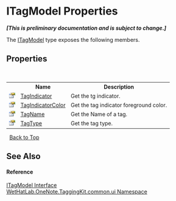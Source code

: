 # ITagModel Properties
 _**\[This is preliminary documentation and is subject to change.\]**_

The <a href="4379db15-a23d-a911-021b-20b55dca9ef2">ITagModel</a> type exposes the following members.


## Properties
&nbsp;<table><tr><th></th><th>Name</th><th>Description</th></tr><tr><td>![Public property](media/pubproperty.gif "Public property")</td><td><a href="2a4be423-0501-a838-c706-aa306af2558e">TagIndicator</a></td><td>
Get the tg indicator.</td></tr><tr><td>![Public property](media/pubproperty.gif "Public property")</td><td><a href="157f37c9-6f4f-8762-2584-7fced7fae8ed">TagIndicatorColor</a></td><td>
Get the tag indicator foreground color.</td></tr><tr><td>![Public property](media/pubproperty.gif "Public property")</td><td><a href="536fe0d9-120e-df66-2111-09389964302c">TagName</a></td><td>
Get the Name of a tag.</td></tr><tr><td>![Public property](media/pubproperty.gif "Public property")</td><td><a href="adfeb8bd-41c4-a7ee-d2ec-bd9e0fb4dc0d">TagType</a></td><td>
Get the tag type.</td></tr></table>&nbsp;
<a href="#itagmodel-properties">Back to Top</a>

## See Also


#### Reference
<a href="4379db15-a23d-a911-021b-20b55dca9ef2">ITagModel Interface</a><br /><a href="043a9407-ac38-b3ac-7348-a6090af495ad">WetHatLab.OneNote.TaggingKit.common.ui Namespace</a><br />
